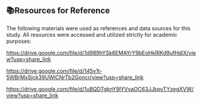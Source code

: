 ## 📚Resources for Reference

The following materials were used as references and data sources for this study. All resources were accessed and utilized strictly for academic purposes:

https://drive.google.com/file/d/1d989hYSk6EMAYrY9bEoHkRlKd9ufHdiX/view?usp=share_link

https://drive.google.com/file/d/145v1t-5WBrMxSjck39UWlCNrTb2Goncr/view?usp=share_link

https://drive.google.com/file/d/1uBQDTgknY9lYVvaOC63JJkpvTYzegXVW/view?usp=share_link
